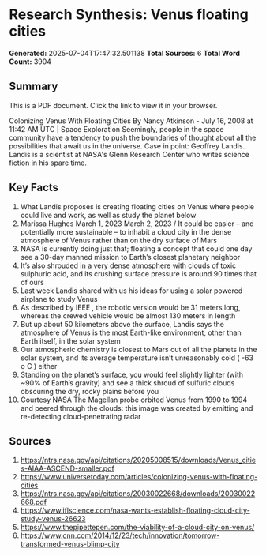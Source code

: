 # Research Synthesis: Venus floating cities

**Generated:** 2025-07-04T17:47:32.501138
**Total Sources:** 6
**Total Word Count:** 3904

## Summary

This is a PDF document.  Click the link to view it in your browser. 

Colonizing Venus With Floating Cities By Nancy Atkinson - July 16, 2008 at 11:42 AM UTC | Space Exploration Seemingly, people in the space community have a tendency to push the boundaries of thought about all the possibilities that await us in the universe.  Case in point: Geoffrey Landis.  Landis is a scientist at NASA's Glenn Research Center who writes science fiction in his spare time.

## Key Facts

1. What Landis proposes is creating floating cities on Venus where people could live and work, as well as study the planet below
2. Marissa Hughes March 1, 2023 March 2, 2023 / It could be easier – and potentially more sustainable – to inhabit a cloud city in the dense atmosphere of Venus rather than on the dry surface of Mars
3. NASA is currently doing just that; floating a concept that could one day see a 30-day manned mission to Earth’s closest planetary neighbor
4. It’s also shrouded in a very dense atmosphere with clouds of toxic sulphuric acid, and its crushing surface pressure is around 90 times that of ours
5. Last week Landis shared with us his ideas for using a solar powered airplane to study Venus
6. As described by IEEE , the robotic version would be 31 meters long, whereas the crewed vehicle would be almost 130 meters in length
7. But up about 50 kilometers above the surface, Landis says the atmosphere of Venus is the most Earth-like environment, other than Earth itself, in the solar system
8. Our atmospheric chemistry is closest to Mars out of all the planets in the solar system, and its average temperature isn’t unreasonably cold ( -63 o C ) either
9. Standing on the planet’s surface, you would feel slightly lighter (with ~90% of Earth’s gravity) and see a thick shroud of sulfuric clouds obscuring the dry, rocky plains before you
10. Courtesy NASA The Magellan probe orbited Venus from 1990 to 1994 and peered through the clouds: this image was created by emitting and re-detecting cloud-penetrating radar

## Sources

1. https://ntrs.nasa.gov/api/citations/20205008515/downloads/Venus_cities-AIAA-ASCEND-smaller.pdf
2. https://www.universetoday.com/articles/colonizing-venus-with-floating-cities
3. https://ntrs.nasa.gov/api/citations/20030022668/downloads/20030022668.pdf
4. https://www.iflscience.com/nasa-wants-establish-floating-cloud-city-study-venus-26623
5. https://www.thepipettepen.com/the-viability-of-a-cloud-city-on-venus/
6. https://www.cnn.com/2014/12/23/tech/innovation/tomorrow-transformed-venus-blimp-city
